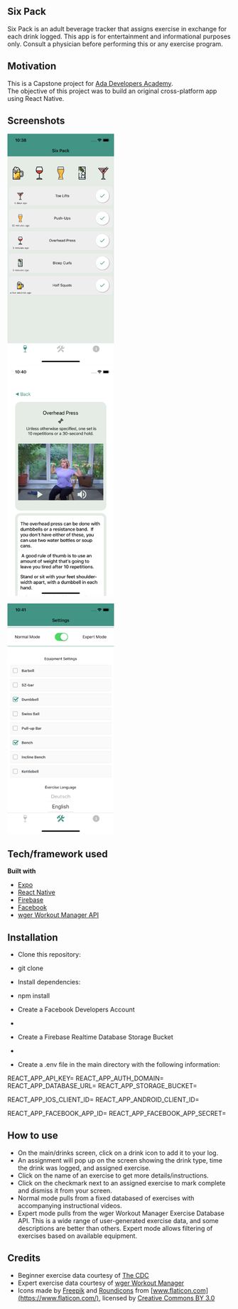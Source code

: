 ## Six Pack
Six Pack is an adult beverage tracker that assigns exercise in exchange for each drink logged.
This app is for entertainment and informational purposes only. 
Consult a physician before performing this or any exercise program.

## Motivation
This is a Capstone project for [Ada Developers Academy](https://www.adadevelopersacademy.org/).  
The objective of this project was to build an original cross-platform app using React Native.
 
## Screenshots

![Home Screen](/pushup-app/assets/images/screenshots/mainscreen.png?raw=true)
<br>
![Exercise Details](/pushup-app/assets/images/screenshots/exercisescreen.png?raw=true)

![Settings Screen](/pushup-app/assets/images/screenshots/settingsscreen.png?raw=true)

## Tech/framework used
<b>Built with</b>
- [Expo](https://expo.io/)
- [React Native](https://facebook.github.io/react-native/)
- [Firebase](https://firebase.google.com/)
- [Facebook](https://developers.facebook.com/)
- [wger Workout Manager API](https://wger.de)

## Installation
* Clone this repository:
- git clone 
* Install dependencies:
- npm install
* Create a Facebook Developers Account
-
* Create a Firebase Realtime Database Storage Bucket
-
* Create a .env file in the main directory with the following information:

REACT_APP_API_KEY=
REACT_APP_AUTH_DOMAIN=
REACT_APP_DATABASE_URL=
REACT_APP_STORAGE_BUCKET=

REACT_APP_IOS_CLIENT_ID=
REACT_APP_ANDROID_CLIENT_ID=

REACT_APP_FACEBOOK_APP_ID=
REACT_APP_FACEBOOK_APP_SECRET=

## How to use
* On the main/drinks screen, click on a drink icon to add it to your log.
* An assignment will pop up on the screen showing the drink type, time the drink was logged, and assigned exercise.
* Click on the name of an exercise to get more details/instructions.
* Click on the checkmark next to an assigned exercise to mark complete and dismiss it from your screen.
* Normal mode pulls from a fixed databased of exercises with accompanying instructional videos.
* Expert mode pulls from the wger Workout Manager Exercise Database API.  This is a wide range of user-generated exercise data, and some descriptions are better than others.  Expert mode allows filtering of exercises based on available equipment.

## Credits
- Beginner exercise data courtesy of [The CDC](https://www.cdc.gov/physicalactivity/basics/videos/index.htm)
- Expert exercise data courtesy of [wger Workout Manager](https://wger.de/en/)
- Icons made by [Freepik](http://www.freepik.com/) and [Roundicons](https://www.roundicons.com/) from [www.flaticon.com](https://www.flaticon.com/), licensed by [Creative Commons BY 3.0](https://www.roundicons.com/)
